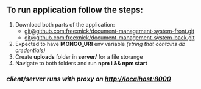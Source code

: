 ## To run application follow the steps:

1. Download both parts of the application:
   - [git@github.com:freexnick/document-management-system-front.git](git@github.com:freexnick/document-management-system-front.git)
   - [git@github.com:freexnick/document-management-system-back.git](git@github.com:freexnick/document-management-system-back.git)
2. Expected to have **MONGO_URI** env variable _(string that contains db credentials)_
3. Create **uploads** folder in **server/** for a file storange
4. Navigate to both folders and run **npm i && npm start**

### _client/server runs with proxy on **[http://localhost:8000](http://localhost:8000)**_

